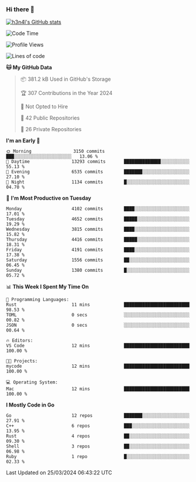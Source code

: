 ### Hi there 👋

[![h3n4l's GitHub stats](https://github-readme-stats.vercel.app/api?username=h3n4l&count_private=true&show_icons=true&theme=radical)](https://github.com/h3n4l/github-readme-stats)

<!--START_SECTION:waka-->
![Code Time](http://img.shields.io/badge/Code%20Time-1%2C850%20hrs%2019%20mins-blue)

![Profile Views](http://img.shields.io/badge/Profile%20Views-0-blue)

![Lines of code](https://img.shields.io/badge/From%20Hello%20World%20I%27ve%20Written-7.3%20million%20lines%20of%20code-blue)

**🐱 My GitHub Data** 

> 📦 381.2 kB Used in GitHub's Storage 
 > 
> 🏆 307 Contributions in the Year 2024
 > 
> 🚫 Not Opted to Hire
 > 
> 📜 42 Public Repositories 
 > 
> 🔑 26 Private Repositories 
 > 
**I'm an Early 🐤** 

```text
🌞 Morning                3150 commits        ███░░░░░░░░░░░░░░░░░░░░░░   13.06 % 
🌆 Daytime                13293 commits       ██████████████░░░░░░░░░░░   55.13 % 
🌃 Evening                6535 commits        ███████░░░░░░░░░░░░░░░░░░   27.10 % 
🌙 Night                  1134 commits        █░░░░░░░░░░░░░░░░░░░░░░░░   04.70 % 
```
📅 **I'm Most Productive on Tuesday** 

```text
Monday                   4102 commits        ████░░░░░░░░░░░░░░░░░░░░░   17.01 % 
Tuesday                  4652 commits        █████░░░░░░░░░░░░░░░░░░░░   19.29 % 
Wednesday                3815 commits        ████░░░░░░░░░░░░░░░░░░░░░   15.82 % 
Thursday                 4416 commits        █████░░░░░░░░░░░░░░░░░░░░   18.31 % 
Friday                   4191 commits        ████░░░░░░░░░░░░░░░░░░░░░   17.38 % 
Saturday                 1556 commits        ██░░░░░░░░░░░░░░░░░░░░░░░   06.45 % 
Sunday                   1380 commits        █░░░░░░░░░░░░░░░░░░░░░░░░   05.72 % 
```


📊 **This Week I Spent My Time On** 

```text
💬 Programming Languages: 
Rust                     11 mins             █████████████████████████   98.53 % 
TOML                     0 secs              ░░░░░░░░░░░░░░░░░░░░░░░░░   00.82 % 
JSON                     0 secs              ░░░░░░░░░░░░░░░░░░░░░░░░░   00.64 % 

🔥 Editors: 
VS Code                  12 mins             █████████████████████████   100.00 % 

🐱‍💻 Projects: 
mycode                   12 mins             █████████████████████████   100.00 % 

💻 Operating System: 
Mac                      12 mins             █████████████████████████   100.00 % 
```

**I Mostly Code in Go** 

```text
Go                       12 repos            ███████░░░░░░░░░░░░░░░░░░   27.91 % 
C++                      6 repos             ███░░░░░░░░░░░░░░░░░░░░░░   13.95 % 
Rust                     4 repos             ██░░░░░░░░░░░░░░░░░░░░░░░   09.30 % 
Shell                    3 repos             ██░░░░░░░░░░░░░░░░░░░░░░░   06.98 % 
Ruby                     1 repo              █░░░░░░░░░░░░░░░░░░░░░░░░   02.33 % 
```




 Last Updated on 25/03/2024 06:43:22 UTC
<!--END_SECTION:waka-->

